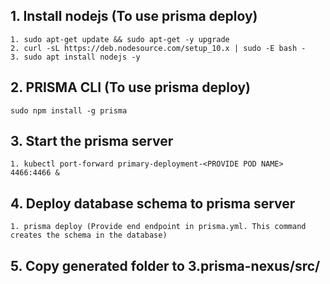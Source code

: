 ## 1. Install nodejs (To use prisma deploy)

```
1. sudo apt-get update && sudo apt-get -y upgrade
2. curl -sL https://deb.nodesource.com/setup_10.x | sudo -E bash -
3. sudo apt install nodejs -y

```

## 2. PRISMA CLI (To use prisma deploy)

```
sudo npm install -g prisma
```

## 3. Start the prisma server  
```
1. kubectl port-forward primary-deployment-<PROVIDE POD NAME> 4466:4466 &
```

## 4. Deploy database schema to prisma server

```
1. prisma deploy (Provide end endpoint in prisma.yml. This command creates the schema in the database)
```

## 5. Copy generated folder to 3.prisma-nexus/src/
